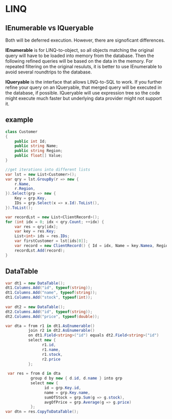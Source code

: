 # LINQ

## IEnumerable<T> vs IQueryable<T>
Both will be deferred execution. However, there are signoficant differences.

**IEnumerable**<T> is for LINQ-to-object, so all objects matching the original query will have to be loaded into memory from the database. Then the following refined queries will be based on the data in the memory.  For repeated filtering on the original resuluts, it is better to use IEnumerable to avoid several roundtrips to the database.
    
**IQueryable**<T> is the interface that allows LINQ-to-SQL to work. If you further refine your query on an IQueryable<T>, that merged query will be executed in the database, if possible. IQueryable will use expression tree so the code might execute much faster but underlying data provider might not support it.   

## example
```c#
class Customer
{
    public int Id;
    public string Name;
    public string Region;
    public float[] Value;
}

//get iterations into different lists
var lst = new List<Customer>();
var qry = lst.GroupBy(r => new {
    r.Name,
    r.Region,
}).Select(grp => new {
    Key = grp.Key,
    IDs = grp.Select(x => x.Id).ToList(),
}).ToList();

var recordLst = new List<ClientRecord>();
for (int idx = 0; idx < qry.Count; ++idx) {
    var res = qry[idx];
    var key = res.Key;
    List<int> ids = res.IDs;
    var firstCustomer = lst[ids[0]];
    var record = new ClientRecord() { Id = idx, Name = key.Namea, Region = key.Region, Ids = ids, FirstCustomer = firstCustomer };
    recordLst.Add(record);
}
```
    
## DataTable
```c#
var dt1 = new DataTable();
dt1.Columns.Add("id", typeof(string));
dt1.Columns.Add("name", typeof(string));
dt1.Columns.Add("stock", typeof(int));
    
var dt2 = new DataTable();
dt2.Columns.Add("id", typeof(string));
dt2.Columns.Add("price", typeof(double));    

var dta = from r1 in dt1.AsEnumerable()
          join r2 in dt2.AsEnumerable()
          on dt1.Field<string>("id") equals dt2.Field<string>("id")
          select new {
                r1.id,
                r1.name,
                r1.stock,
                r2.price
          };
    
 var res = from d in dta
           group d by new { d.id, d.name } into grp
           select new {
                 id = grp.Key.id,
                 name = grp.Key.name,
                 sumOfStock = grp.Sum(g => g.stock),
                 avgOfPrice = grp.Average(g => g.price)
           };
var dtn = res.CopyToDataTable();    
```
